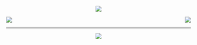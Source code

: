 <p align="center">
  <a href="https://github.com/ryo-ma/github-profile-trophy">
    <img src="https://github-profile-trophy.vercel.app/?username=screw-hand&column=-1&margin-w=25&margin-h=15" />
  </a>
</p>

<a href="https://github.com/anuraghazra/github-readme-stats">
  <img align="center" src="https://github-readme-stats-screw-hand.vercel.app/api?username=screw-hand&count_private=false&count_private=true&show_icons=true&line_height=28.5&include_all_commits=true&theme=react" />
  
  <img align="right" src="https://github-readme-stats-screw-hand.vercel.app/api/top-langs/?username=screw-hand&count_private=true&layout=donut&theme=react" />
</a>

-----
  
<p align="center">
  <a href="https://github.com/ryo-ma/github-profile-trophy">
    <img src="https://github-profile-trophy.screw-hand.vercel.app/?username=screw-hand&rank=SECRET&wanAll=true&column=-1&column=-1&margin-w=40&margin-h=14&theme=radical" /> 
  </a>
</p>
